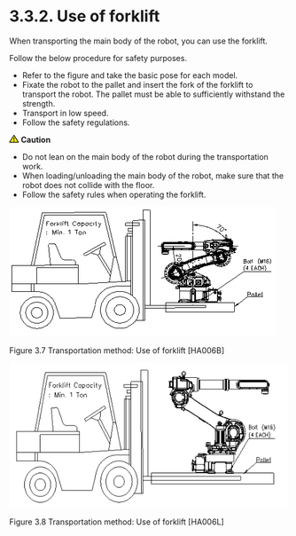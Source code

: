 ﻿# 3.3.2. Use of forklift

When transporting the main body of the robot, you can use the forklift.

Follow the below procedure for safety purposes.

*	Refer to the figure and take the basic pose for each model.
*	Fixate the robot to the pallet and insert the fork of the forklift to transport the robot. The pallet must be able to sufficiently withstand the strength. 
*	Transport in low speed.
*	Follow the safety regulations.


<img src="../../_assets/작은주의표시.png"> <b>Caution</b>


*	Do not lean on the main body of the robot during the transportation work.
*	When loading/unloading the main body of the robot, make sure that the robot does not collide with the floor. 
*	Follow the safety rules when operating the forklift.


![](../../_assets/그림_3.7_운반방법_지게차이용.png)

Figure 3.7 Transportation method: Use of forklift [HA006B]

![](../../_assets/그림_3.8_운반방법_지게차이용.png)

Figure 3.8 Transportation method: Use of forklift [HA006L]